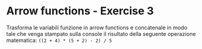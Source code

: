 # Arrow functions - Exercise 3

Trasforma le variabili funzione in arrow functions e concatenale in modo tale che venga stampato sulla console il risultato della seguente operazione matematica: 
`((2 + 4) * (5 + 2) - 2) / 5`
